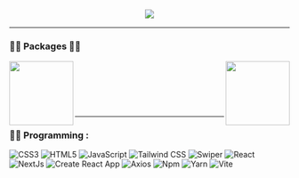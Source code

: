 <h3 align="center">
    <img src="https://readme-typing-svg.herokuapp.com/?lines=Welcome,+There!+👋;we+are+happy+to+meet+you;&center=true&font=Vazirmatn&weight=800&duration=3000&pause=1000&height=100&width=500&color=FF005C&size=30">
</h3>

---

<h3>👨‍💻 Packages 👨‍💻</h3>

 
<div width="100%" align="center">

  <a align="left" href="https://github.com/zero-icons/huge-icons" title="Turkce-Heceleme-CPP"><img align="left" height="115" src="https://github-readme-stats.vercel.app/api/pin/?username=zero-icons&repo=huge-icons&theme=react&border_color=FF005C&title_color=FF005C&icon_color=FF005C&border_radius=10"></a>
  
  <a align="right" href="https://github.com/zero-icons/react-svg-convert" title="Copy&Move Forgery Detection With DCT"><img align="right" height="115" src="https://github-readme-stats.vercel.app/api/pin/?username=zero-icons&repo=react-svg-convert&theme=react&border_color=FF005C&title_color=FF005C&icon_color=FF005C&border_radius=10"></a>
  
</div>

<br /><br /><br /><br /><br />

---

### 👨‍💻 Programming :

![CSS3](https://img.shields.io/badge/CSS3-1572B6?logo=CSS3&logoColor=white&style=for-the-badge)
![HTML5](https://img.shields.io/badge/HTML5-E34F26?logo=HTML5&logoColor=white&style=for-the-badge)
![JavaScript](https://img.shields.io/badge/JavaScript-F7DF1E?logo=JavaScript&logoColor=black&style=for-the-badge)
![Tailwind CSS](https://img.shields.io/badge/Tailwind&nbsp;CSS-06B6D4?logo=TailwindCSS&logoColor=white&style=for-the-badge)
![Swiper](https://img.shields.io/badge/Swiper-6332F6?logo=Swiper&logoColor=white&style=for-the-badge)
![React](https://img.shields.io/badge/React-61DAFB?logo=React&logoColor=black&style=for-the-badge)
![NextJs](https://img.shields.io/badge/NextJs-000000?logo=Next.js&logoColor=white&style=for-the-badge)
![Create React App](https://img.shields.io/badge/CRA-09D3AC?logo=CreateReactApp&logoColor=black&style=for-the-badge)
![Axios](https://img.shields.io/badge/Axios-5A29E4?logo=Axios&logoColor=white&style=for-the-badge)
![Npm](https://img.shields.io/badge/Npm-CB3837?logo=Npm&logoColor=white&style=for-the-badge)
![Yarn](https://img.shields.io/badge/Yarn-2C8EBB?logo=Yarn&logoColor=white&style=for-the-badge)
![Vite](https://img.shields.io/badge/Vite-646CFF?logo=Vite&logoColor=white&style=for-the-badge)
